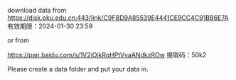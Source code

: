download data from 
https://disk.pku.edu.cn:443/link/C9FBD9A85539E4441CE9CC4C91BB6E7A
有效期限：2024-01-30 23:59

or from 

https://pan.baidu.com/s/1V2iOikRqHPtVvaANdkzROw 提取码：50k2

Please create a data folder and put your data in.
